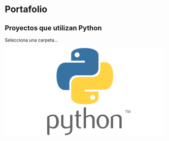 # Portafolio

## Proyectos que utilizan Python 
Selecciona una carpeta...


![Logo python](01.png)

